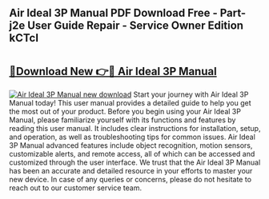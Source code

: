 ## Air Ideal 3P Manual PDF Download Free - Part-j2e User Guide Repair - Service Owner Edition kCTcI

# <h2><a href="http://bc45281.oget.top/?id=Air+Ideal+3P+Manual">🔗Download New 👉🔴 Air Ideal 3P Manual</a></h2>

[![Air Ideal 3P Manual new download](https://i.imgur.com/5g1atiW.png)](http://bc45281.oget.top/?id=Air+Ideal+3P+Manual)
Start your journey with Air Ideal 3P Manual today! This user manual provides a detailed guide to help you get the most out of your product. Before you begin using your Air Ideal 3P Manual, please familiarize yourself with its functions and features by reading this user manual. It includes clear instructions for installation, setup, and operation, as well as troubleshooting tips for common issues. Air Ideal 3P Manual advanced features include object recognition, motion sensors, customizable alerts, and remote access, all of which can be accessed and customized through the user interface. We trust that the Air Ideal 3P Manual has been an accurate and detailed resource in your efforts to master your new device. In case of any queries or concerns, please do not hesitate to reach out to our customer service team.

